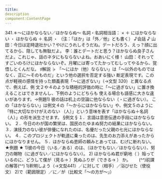 ```yaml
---
title:
description
component:ContentPage
---
```



341.＊～にほかならない／ほかならぬ～
名詞・名詞相当語： × ＋ にほかならない ・ ほかならぬ ＋ 名詞 ・
（注：「ほか」は「外／他」とも書く）
♪会話 ♪
山田：今日は定時退社かい？やけにうれしそうだね。デートだろう、えっ？顔に出てるから、隠しても無駄だよ。
李：誰とデートだと思う？ほかならぬ良子さんだよ。これじゃ、話のネタにもならないよね。おあいにく様！
山田：それってすごいのろけにほかならないぞ。月曜には寄ってたかってむしってやるから、覚悟しとくんだな。
♯解説 ♭
「～にほか（他）ならない」は「～以外のものではなく、正に～そのものだ」という他の選択を否定する強い 断定表現です。この点が軽視の感情を持った類義表現「～に過ぎない」（→文型 320）と異なる点で、例えば、例 文２や４のような積極的評価の時に「～に過ぎない」に置き換えることはできませんし、下例のようにどちらも 使える場合も語感に大きな違いがあります。→例題1)
彼の話は机上の空論に他ならない（・に過ぎない）。
この「ほかならない」は例文４の「～からにほかならない」や、例文５のように「特に大切なかけがえのない
（人）」という意味を表す「ほかならぬ＋名詞（人）」の形を派生させます。
§例文 §
１．言語は意思伝達の手段にほかならない。
２．今日のわが国の繁栄は、国民のたゆまぬ努力の結果にほかならない。
３．演技力のない彼が俳優になれたのは、名優だった父親の七光にほかならない。
４．このプロジェクトが軌道に乗ったのは、先生のお力添えがあったからにほかなりません。
５．ほかならぬ恩師の頼みとあっては、むげに断れない。
★例題 ★
1)彼の今日（いる／ある）のは、（ほかでもない／ほかならない）、努力の賜物（に過ぎない／にほかならない）。
2) ほかならぬ君が窮地（ ）陥っているのに、どうして僕が（見る→ ）見ぬふりが（できる→ ）
か。      
(^^)前課の解答(^^)
1)釈明しよう（→文型441）／に対して（相手）／浴びせた（使役文）
2)で（範囲限定）／に／が（比較文「～の方が～」）
